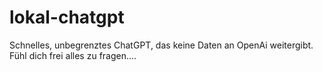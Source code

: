 # lokal-chatgpt
Schnelles, unbegrenztes ChatGPT, das keine Daten an OpenAi weitergibt. Fühl dich frei alles zu fragen....

